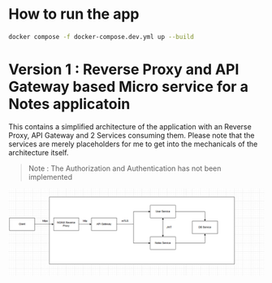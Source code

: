 # How to run the app

```bash
docker compose -f docker-compose.dev.yml up --build
```

# Version 1 : Reverse Proxy and API Gateway based Micro service for a Notes applicatoin

This contains a simplified architecture of the application with an Reverse Proxy, API Gateway and 2 Services consuming them. Please note that the services are merely placeholders for me to get into the mechanicals of the architecture itself. 

> Note : The Authorization and Authentication has not been implemented

![](./docs/img/api-gw-v1.png)

